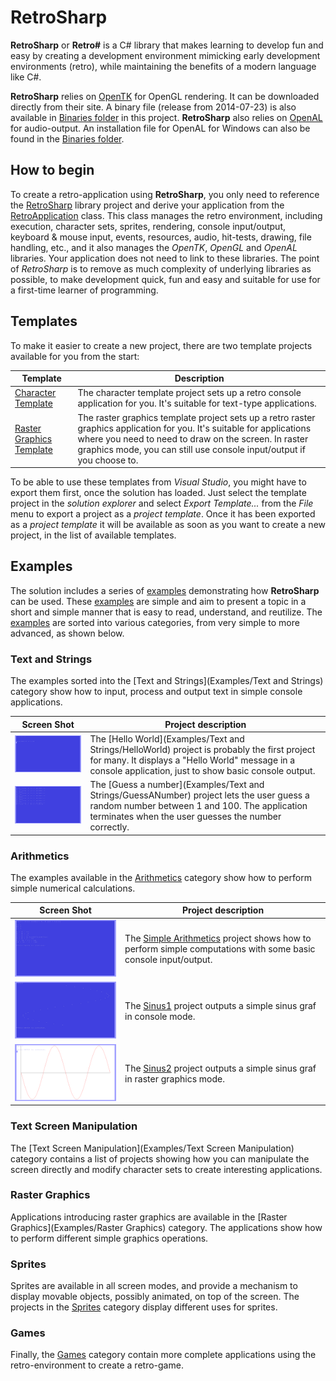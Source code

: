 # RetroSharp

**RetroSharp** or **Retro#** is a C# library that makes learning to develop fun and easy by creating a development 
environment mimicking early development environments (retro), while maintaining the benefits of a modern language
like C#.

**RetroSharp** relies on [OpenTK](http://www.opentk.com/) for OpenGL rendering. It can be downloaded directly from
their site. A binary file (release from 2014-07-23) is also available in [Binaries folder](Binaries/OpenTK/Release) in this project. 
**RetroSharp** also relies on [OpenAL](https://www.openal.org/) for audio-output. An installation file for OpenAL
for Windows can also be found in the [Binaries folder](Binaries/OpenAL).

## How to begin

To create a retro-application using **RetroSharp**, you only need to reference the [RetroSharp](RetroSharp) library project and
derive your application from the [RetroApplication](RetroSharp/RetroApplication.cs) class. This class manages the retro environment,
including execution, character sets, sprites, rendering, console input/output, keyboard & mouse input, events, resources, audio,
hit-tests, drawing, file handling, etc., and it also manages the *OpenTK*, *OpenGL* and *OpenAL* libraries. Your application does 
not need to link to these libraries. The point of *RetroSharp* is to remove as much complexity of underlying libraries as 
possible, to make development quick, fun and easy and suitable for use for a first-time learner of programming.

## Templates

To make it easier to create a new project, there are two template projects available for you from the start:

| Template | Description |
|----------|-------------|
| [Character Template](Examples/CharacterTemplate) | The character template project sets up a retro console application for you. It's suitable for text-type applications. |
| [Raster Graphics Template](Examples/RasterGraphicsTemplate) | The raster graphics template project sets up a retro raster graphics application for you. It's suitable for applications where you need to need to draw on the screen. In raster graphics mode, you can still use console input/output if you choose to. |

To be able to use these templates from *Visual Studio*, you might have to export them first, once the solution has loaded.
Just select the template project in the *solution explorer* and select *Export Template...* from the *File* menu to export a
project as a *project template*. Once it has been exported as a *project template* it will be available as soon as you want to
create a new project, in the list of available templates.

## Examples

The solution includes a series of [examples](Examples) demonstrating how **RetroSharp** can be used. These [examples](Examples) 
are simple and aim to present a topic in a short and simple manner that is easy to read, understand, and reutilize. The 
[examples](Examples) are sorted into various categories, from very simple to more advanced, as shown below.

### Text and Strings

The examples sorted into the [Text and Strings](Examples/Text and Strings) category show how to input, process and output text in simple
console applications.

| Screen Shot | Project description |
|-------------|---------------------|
|![Hello World](Images/HelloWorld_20.png)| The [Hello World](Examples/Text and Strings/HelloWorld) project is probably the first project for many. It displays a "Hello World" message in a console application, just to show basic console output. |
|![Guess a number](Images/GuessANumber_20.png)| The [Guess a number](Examples/Text and Strings/GuessANumber) project lets the user guess a random number between 1 and 100. The application terminates when the user guesses the number correctly. |

### Arithmetics

The examples available in the [Arithmetics](Examples/Arithmetics) category show how to perform simple numerical calculations.

| Screen Shot | Project description |
|-------------|---------------------|
|![Simple Arithmetics](Images/SimpleArithmetics_20.png)| The [Simple Arithmetics](Examples/Arithmetics/SimpleArithmetics) project shows how to perform simple computations with some basic console input/output. |
|![Sinus1](Images/Sinus1_20.png)| The [Sinus1](Examples/Arithmetics/Sinus1) project outputs a simple sinus graf in console mode. |
|![Sinus2](Images/Sinus2_20.png)| The [Sinus2](Examples/Arithmetics/Sinus2) project outputs a simple sinus graf in raster graphics mode. |

### Text Screen Manipulation

The [Text Screen Manipulation](Examples/Text Screen Manipulation) category contains a list of projects showing how you can manipulate the screen directly
and modify character sets to create interesting applications.

### Raster Graphics

Applications introducing raster graphics are available in the [Raster Graphics](Examples/Raster Graphics) category. The applications show how
to perform different simple graphics operations.

### Sprites

Sprites are available in all screen modes, and provide a mechanism to display movable objects, possibly animated, on top of the screen. The
projects in the [Sprites](Examples/Sprites) category display different uses for sprites.

### Games

Finally, the [Games](Examples/Games) category contain more complete applications using the retro-environment to create a retro-game.